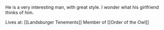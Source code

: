 He is a very interesting man, with great style. I wonder what his girlfriend thinks of him.

Lives at: [[Landsburger Tenements]]
Member of [[Order of the Owl]]